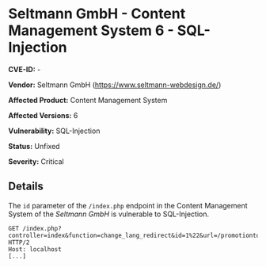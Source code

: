 # Seltmann GmbH - Content Management System 6 - SQL-Injection


**CVE-ID:** -


**Vendor:** Seltmann GmbH (https://www.seltmann-webdesign.de/)

**Affected Product:** Content Management System

**Affected Versions:** 6

**Vulnerability:** SQL-Injection

**Status:** Unfixed

**Severity:** Critical



## Details

The `id` parameter of the `/index.php` endpoint in the Content Management System of the *Seltmann GmbH* is vulnerable to SQL-Injection.

```http
GET /index.php?controller=index&function=change_lang_redirect&id=1%22&url=/promotiontools HTTP/2
Host: localhost
[...]
```

